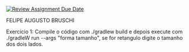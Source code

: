 [![Review Assignment Due Date](https://classroom.github.com/assets/deadline-readme-button-22041afd0340ce965d47ae6ef1cefeee28c7c493a6346c4f15d667ab976d596c.svg)](https://classroom.github.com/a/toeCyvWQ)

FELIPE AUGUSTO BRUSCHI

Exercicio 1: Compile o código com ./gradlew build e depois execute com ./gradleW run --args "forma tamanho", se for retangulo digite o tamanho dos dois lados.
 
